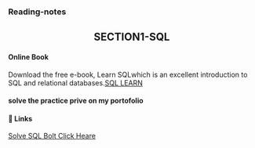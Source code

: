 
### Reading-notes
<h2 align="center">SECTION1-SQL</h2>

#### Online Book

Download the free e-book, Learn SQLwhich is an excellent introduction to SQL and relational databases.[SQL LEARN](https://landing.chartio.com/download-learn-sql)


#### solve the practice prive on my portofolio
#### 🔗 Links
[Solve  SQL Bolt Click Heare](/AllReadMeFile/READMESQL.md)



